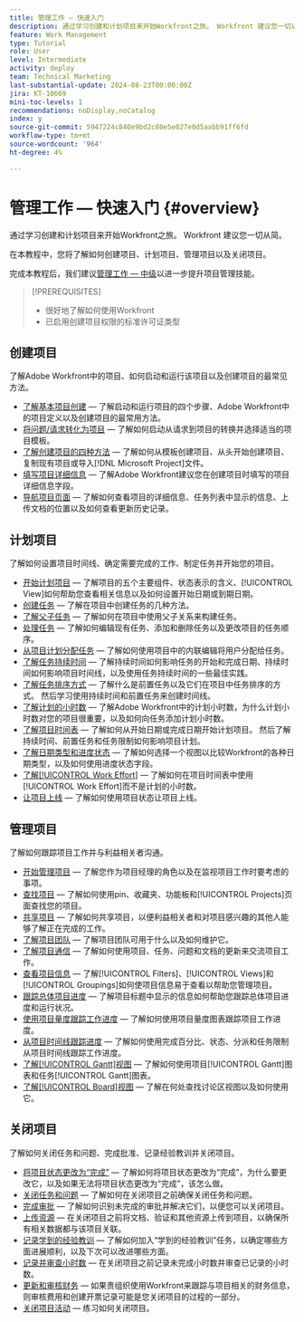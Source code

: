 ```yaml
---
title: 管理工作 — 快速入门
description: 通过学习创建和计划项目来开始Workfront之旅。 Workfront 建议您一切从简。
feature: Work Management
type: Tutorial
role: User
level: Intermediate
activity: deploy
team: Technical Marketing
last-substantial-update: 2024-08-23T00:00:00Z
jira: KT-10669
mini-toc-levels: 1
recommendations: noDisplay,noCatalog
index: y
source-git-commit: 5947224c840e9bd2c80e5e027e0d5aabb91ff6fd
workflow-type: tm+mt
source-wordcount: '964'
ht-degree: 4%

---
```



# 管理工作 — 快速入门 {#overview}

通过学习创建和计划项目来开始Workfront之旅。 Workfront 建议您一切从简。

在本教程中，您将了解如何创建项目、计划项目、管理项目以及关闭项目。

完成本教程后，我们建议[管理工作 — 中级](https://experienceleague.adobe.com/docs/workfront-learn/manage-work-intermediate/overview.html)以进一步提升项目管理技能。

>[!PREREQUISITES]
>
>* 很好地了解如何使用Workfront
>* 已启用创建项目权限的标准许可证类型

## 创建项目

了解Adobe Workfront中的项目、如何启动和运行该项目以及创建项目的最常见方法。

* [了解基本项目创建](understand-basic-project-creation.md) — 了解启动和运行项目的四个步骤、Adobe Workfront中的项目定义以及创建项目的最常用方法。
* [将问题/请求转化为项目](create-a-project-from-a-request.md) — 了解如何启动从请求到项目的转换并选择适当的项目模板。
* [了解创建项目的四种方法](understand-other-ways-to-create-projects.md) — 了解如何从模板创建项目、从头开始创建项目、复制现有项目或导入[!DNL Microsoft Project]文件。
* [填写项目详细信息](fill-in-the-project-details.md) — 了解Adobe Workfront建议您在创建项目时填写的项目详细信息字段。
* [导航项目页面](navigate-the-project-page.md) — 了解如何查看项目的详细信息、任务列表中显示的信息、上传文档的位置以及如何查看更新历史记录。


## 计划项目

了解如何设置项目时间线、确定需要完成的工作、制定任务并开始您的项目。

* [开始计划项目](getting-started-plan-a-project.md) — 了解项目的五个主要组件、状态表示的含义、[!UICONTROL View]如何帮助您查看相关信息以及如何设置开始日期或到期日期。
* [创建任务](how-to-create-tasks.md) — 了解在项目中创建任务的几种方法。
* [了解父子任务](understand-parent-child-tasks.md) — 了解如何在项目中使用父子关系来构建任务。
* [处理任务](work-with-tasks.md) — 了解如何编辑现有任务、添加和删除任务以及更改项目的任务顺序。
* [从项目计划分配任务](assign-tasks-from-the-project-plan.md) — 了解如何使用项目中的内联编辑将用户分配给任务。
* [了解任务持续时间](understand-task-durations.md) — 了解持续时间如何影响任务的开始和完成日期、持续时间如何影响项目时间线，以及使用任务持续时间的一些最佳实践。
* [了解任务排序方式](learn-to-sequence-tasks.md) — 了解什么是前置任务以及它们在项目中任务排序的方式。 然后学习使用持续时间和前置任务来创建时间线。
* [了解计划的小时数](understand-planned-hours.md) — 了解Adobe Workfront中的计划小时数，为什么计划小时数对您的项目很重要，以及如何向任务添加计划小时数。
* [了解项目时间表](understand-project-timelines.md) — 了解如何从开始日期或完成日期开始计划项目。 然后了解持续时间、前置任务和任务限制如何影响项目计划。
* [了解日期类型和进度状态](understand-task-dates-and-progress-status.md) — 了解如何选择一个视图以比较Workfront的各种日期类型，以及如何使用进度状态字段。
* [了解[!UICONTROL Work Effort]](understand-work-effort.md) — 了解如何在项目时间表中使用[!UICONTROL Work Effort]而不是计划的小时数。
* [让项目上线](take-a-project-live.md) — 了解如何使用项目状态让项目上线。

## 管理项目

了解如何跟踪项目工作并与利益相关者沟通。

* [开始管理项目](getting-started-manage-a-project.md) — 了解您作为项目经理的角色以及在监视项目工作时要考虑的事项。
* [查找项目](find-projects.md) — 了解如何使用pin、收藏夹、功能板和[!UICONTROL Projects]页面查找您的项目。
* [共享项目](share-a-project.md) — 了解如何共享项目，以便利益相关者和对项目感兴趣的其他人能够了解正在完成的工作。
* [了解项目团队](understand-the-project-team.md) — 了解项目团队可用于什么以及如何维护它。
* [了解项目通信](understand-project-communication.md) — 了解如何使用项目、任务、问题和文档的更新来交流项目工作。
* [查看项目信息](view-project-information.md) — 了解[!UICONTROL Filters]、[!UICONTROL Views]和[!UICONTROL Groupings]如何使项目信息易于查看以帮助您管理项目。
* [跟踪总体项目进度](track-overall-project-progress.md) — 了解项目标题中显示的信息如何帮助您跟踪总体项目进度和运行状况。
* [使用项目量度跟踪工作进度](track-work-progress-with-project-metrics.md) — 了解如何使用项目量度图表跟踪项目工作进度。
* [从项目时间线跟踪进度](track-work-progress-from-the-project-timeline.md) — 了解如何使用完成百分比、状态、分派和任务限制从项目时间线跟踪工作进度。
* [了解[!UICONTROL Gantt]视图](understand-the-gantt-view.md) — 了解如何使用项目[!UICONTROL Gantt]图表和任务[!UICONTROL Gantt]图表。
* [了解[!UICONTROL Board]视图](understand-the-board-view.md) — 了解在何处查找讨论区视图以及如何使用它。


## 关闭项目

了解如何关闭任务和问题、完成批准、记录经验教训并关闭项目。

* [将项目状态更改为“完成”](change-the-project-status.md) — 了解如何将项目状态更改为“完成”，为什么要更改它，以及如果无法将项目状态更改为“完成”，该怎么做。
* [关闭任务和问题](close-tasks-and-issues.md) — 了解如何在关闭项目之前确保关闭任务和问题。
* [完成审批](complete-approvals.md) — 了解如何识别未完成的审批并解决它们，以便您可以关闭项目。
* [上传资源](upload-assets.md) — 在关闭项目之前将文档、验证和其他资源上传到项目，以确保所有相关数据都与该项目关联。
* [记录学到的经验教训](lessons-learned-from-closing-a-project.md) — 了解如何加入“学到的经验教训”任务，以确定哪些方面进展顺利，以及下次可以改进哪些方面。
* [记录并审查小时数](log-and-review-hours.md) — 在关闭项目之前记录未完成小时数并审查已记录的小时数。
* [更新和审核财务](update-and-review-finances.md) — 如果贵组织使用Workfront来跟踪与项目相关的财务信息，则审核费用和创建开票记录可能是您关闭项目的过程的一部分。
* [关闭项目活动](close-a-project-activity.md) — 练习如何关闭项目。
